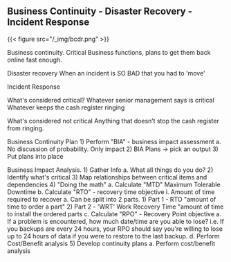 ## Business Continuity - Disaster Recovery - Incident Response

{{< figure src="/_img/bcdr.png" >}}

Business continuity.
	Critical Business functions, plans to get them back online fast enough.

Disaster recovery
	When an incident is SO BAD that you had to 'move'

Incident Response


What's considered critical?
	Whatever senior management says is critical
	Whatever keeps the cash register ringing

What's considered not critical
	Anything that doesn’t stop the cash register from ringing.


Business  Continuity Plan
	1) Perform "BIA" - business impact assessment
		a. No discussion of probability. Only impact
	2) BIA Plans -> pick an output
	3) Put plans into place

Business Impact Analysis.
	1) Gather Info
		a. What all things do you do?
	2) Identify what's critical
	3) Map relationships between critical items and dependencies
	4) "Doing the math"
		a. Calculate "MTD" Maximum Tolerable Downtime
		b. Calculate "RTO" - recovery time objective
			i. Amount of time required to recover
			a. Can be split into 2 parts.
				1) Part 1 - RTO "amount of time to order a part"
				2) Part 2 -  'WRT' Work Recovery Time "amount of time to install the ordered parts
		c. Calculate "RPO" - Recovery Point objective
			a. If a problem is encountered, how much date/time are you able to lose? i.e. If you backups are every 24 hours, your RPO should say you're willing to lose up to 24 hours of data if you were to restore to the last backup.
		d. Perform Cost/Benefit analysis
	5) Develop continuity plans
		a. Perform cost/benefit analysis
